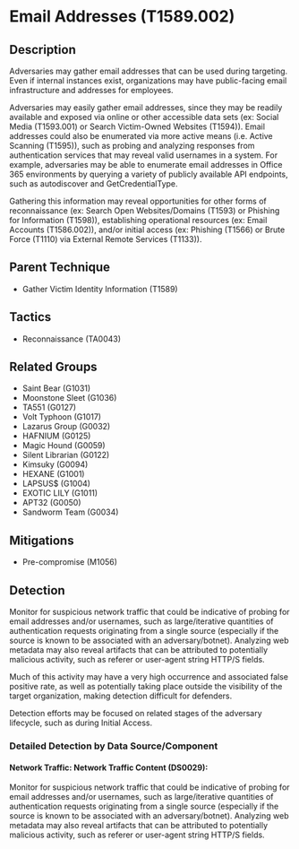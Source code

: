 # Email Addresses (T1589.002)

## Description
Adversaries may gather email addresses that can be used during targeting. Even if internal instances exist, organizations may have public-facing email infrastructure and addresses for employees.

Adversaries may easily gather email addresses, since they may be readily available and exposed via online or other accessible data sets (ex: Social Media (T1593.001) or Search Victim-Owned Websites (T1594)). Email addresses could also be enumerated via more active means (i.e. Active Scanning (T1595)), such as probing and analyzing responses from authentication services that may reveal valid usernames in a system. For example, adversaries may be able to enumerate email addresses in Office 365 environments by querying a variety of publicly available API endpoints, such as autodiscover and GetCredentialType.

Gathering this information may reveal opportunities for other forms of reconnaissance (ex: Search Open Websites/Domains (T1593) or Phishing for Information (T1598)), establishing operational resources (ex: Email Accounts (T1586.002)), and/or initial access (ex: Phishing (T1566) or Brute Force (T1110) via External Remote Services (T1133)).

## Parent Technique
- Gather Victim Identity Information (T1589)

## Tactics
- Reconnaissance (TA0043)

## Related Groups
- Saint Bear (G1031)
- Moonstone Sleet (G1036)
- TA551 (G0127)
- Volt Typhoon (G1017)
- Lazarus Group (G0032)
- HAFNIUM (G0125)
- Magic Hound (G0059)
- Silent Librarian (G0122)
- Kimsuky (G0094)
- HEXANE (G1001)
- LAPSUS$ (G1004)
- EXOTIC LILY (G1011)
- APT32 (G0050)
- Sandworm Team (G0034)

## Mitigations
- Pre-compromise (M1056)

## Detection
Monitor for suspicious network traffic that could be indicative of probing for email addresses and/or usernames, such as large/iterative quantities of authentication requests originating from a single source (especially if the source is known to be associated with an adversary/botnet). Analyzing web metadata may also reveal artifacts that can be attributed to potentially malicious activity, such as referer or user-agent string HTTP/S fields.

Much of this activity may have a very high occurrence and associated false positive rate, as well as potentially taking place outside the visibility of the target organization, making detection difficult for defenders.

Detection efforts may be focused on related stages of the adversary lifecycle, such as during Initial Access.

### Detailed Detection by Data Source/Component
#### Network Traffic: Network Traffic Content (DS0029): 
Monitor for suspicious network traffic that could be indicative of probing for email addresses and/or usernames, such as large/iterative quantities of authentication requests originating from a single source (especially if the source is known to be associated with an adversary/botnet). Analyzing web metadata may also reveal artifacts that can be attributed to potentially malicious activity, such as referer or user-agent string HTTP/S fields.

